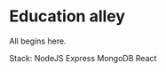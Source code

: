 Education alley
===============

All begins here.

Stack:
    NodeJS
    Express
    MongoDB
    React
        